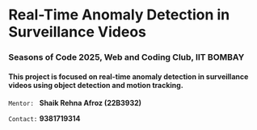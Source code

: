 # Real-Time Anomaly Detection in Surveillance Videos 
### Seasons of Code 2025, Web and Coding Club, IIT BOMBAY

#### This project is focused on real-time anomaly detection in surveillance videos using object detection and motion tracking.

`Mentor: `  **Shaik Rehna Afroz (22B3932)**

`Contact:`  **9381719314**
